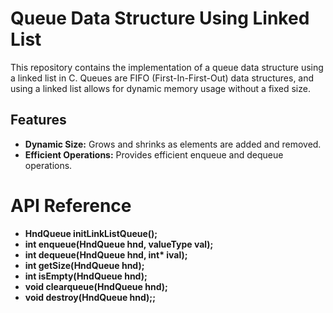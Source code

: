 # Queue Data Structure Using Linked List

This repository contains the implementation of a queue data structure using a linked list in C. Queues are FIFO (First-In-First-Out) data structures, and using a linked list allows for dynamic memory usage without a fixed size.

## Features

- **Dynamic Size:** Grows and shrinks as elements are added and removed.
- **Efficient Operations:** Provides efficient enqueue and dequeue operations.

# API Reference

- **HndQueue initLinkListQueue();**
- **int enqueue(HndQueue hnd, valueType val);**
- **int dequeue(HndQueue hnd, int\* ival);**
- **int getSize(HndQueue hnd);**
- **int isEmpty(HndQueue hnd);**
- **void clearqueue(HndQueue hnd);**
- **void destroy(HndQueue hnd);;**
